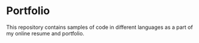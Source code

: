 # Portfolio

This repository contains samples of code in different languages as a part of my online resume and portfolio.
